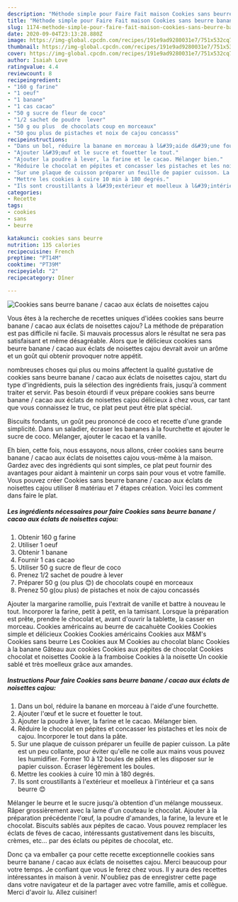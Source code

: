```yaml
---
description: "Méthode simple pour Faire Fait maison Cookies sans beurre banane / cacao aux éclats de noisettes cajou"
title: "Méthode simple pour Faire Fait maison Cookies sans beurre banane / cacao aux éclats de noisettes cajou"
slug: 1174-methode-simple-pour-faire-fait-maison-cookies-sans-beurre-banane-cacao-aux-eclats-de-noisettes-cajou
date: 2020-09-04T23:13:28.880Z
image: https://img-global.cpcdn.com/recipes/191e9ad9280031e7/751x532cq70/cookies-sans-beurre-banane-cacao-aux-eclats-de-noisettes-cajou-photo-principale-de-la-recette.jpg
thumbnail: https://img-global.cpcdn.com/recipes/191e9ad9280031e7/751x532cq70/cookies-sans-beurre-banane-cacao-aux-eclats-de-noisettes-cajou-photo-principale-de-la-recette.jpg
cover: https://img-global.cpcdn.com/recipes/191e9ad9280031e7/751x532cq70/cookies-sans-beurre-banane-cacao-aux-eclats-de-noisettes-cajou-photo-principale-de-la-recette.jpg
author: Isaiah Love
ratingvalue: 4.4
reviewcount: 8
recipeingredient:
- "160 g farine"
- "1 oeuf"
- "1 banane"
- "1 cas cacao"
- "50 g sucre de fleur de coco"
- "1/2 sachet de poudre  lever"
- "50 g ou plus  de chocolats coup en morceaux"
- "50 gou plus de pistaches et noix de cajou concasss"
recipeinstructions:
- "Dans un bol, réduire la banane en morceau à l&#39;aide d&#39;une fourchette."
- "Ajouter l&#39;œuf et le sucre et fouetter le tout."
- "Ajouter la poudre à lever, la farine et le cacao. Mélanger bien."
- "Réduire le chocolat en pépites et concasser les pistaches et les noix de cajou. Incorporer le tout dans la pâte."
- "Sur une plaque de cuisson préparer un feuille de papier cuisson. La pâte est un peu collante, pour éviter qu&#39;elle ne colle aux mains vous pouvez les humidifier. Former 10 à 12 boules de pâtes et les disposer sur le papier cuisson. Écraser légèrement les boules."
- "Mettre les cookies à cuire 10 min à 180 degrés."
- "Ils sont croustillants à l&#39;extérieur et moelleux à l&#39;intérieur et ça sans beurre 😊"
categories:
- Recette
tags:
- cookies
- sans
- beurre

katakunci: cookies sans beurre 
nutrition: 135 calories
recipecuisine: French
preptime: "PT14M"
cooktime: "PT39M"
recipeyield: "2"
recipecategory: Dîner

---
```



![Cookies sans beurre banane / cacao aux éclats de noisettes cajou](https://img-global.cpcdn.com/recipes/191e9ad9280031e7/751x532cq70/cookies-sans-beurre-banane-cacao-aux-eclats-de-noisettes-cajou-photo-principale-de-la-recette.jpg)

Vous êtes à la recherche de recettes uniques d'idées cookies sans beurre banane / cacao aux éclats de noisettes cajou? La méthode de préparation est pas difficile ni facile. Si mauvais processus alors le résultat ne sera pas satisfaisant et même désagréable. Alors que le délicieux cookies sans beurre banane / cacao aux éclats de noisettes cajou devrait avoir un arôme et un goût qui obtenir provoquer notre appétit.

nombreuses choses qui plus ou moins affectent la qualité gustative de cookies sans beurre banane / cacao aux éclats de noisettes cajou, start du type d'ingrédients, puis la sélection des ingrédients frais, jusqu'à comment traiter et servir. Pas besoin étourdi if veux prépare cookies sans beurre banane / cacao aux éclats de noisettes cajou délicieux à chez vous, car tant que vous connaissez le truc, ce plat peut peut être plat spécial.

Biscuits fondants, un goût peu prononcé de coco et recette d&#39;une grande simplicité. Dans un saladier, écraser les bananes à la fourchette et ajouter le sucre de coco. Mélanger, ajouter le cacao et la vanille.


Eh bien, cette fois, nous essayons, nous allons, créer cookies sans beurre banane / cacao aux éclats de noisettes cajou vous-même à la maison. Gardez avec des ingrédients qui sont simples, ce plat peut fournir des avantages pour aidant à maintenir un corps sain pour vous et votre famille. Vous pouvez créer Cookies sans beurre banane / cacao aux éclats de noisettes cajou utiliser 8 matériau et 7 étapes création. Voici les comment dans faire le plat.

<!--inarticleads1-->

##### Les ingrédients nécessaires pour faire Cookies sans beurre banane / cacao aux éclats de noisettes cajou:

1. Obtenir 160 g farine
1. Utiliser 1 oeuf
1. Obtenir 1 banane
1. Fournir 1 cas cacao
1. Utiliser 50 g sucre de fleur de coco
1. Prenez 1/2 sachet de poudre à lever
1. Préparer 50 g (ou plus 😊) de chocolats coupé en morceaux
1. Prenez 50 g(ou plus) de pistaches et noix de cajou concassés


Ajouter la margarine ramollie, puis l&#39;extrait de vanille et battre à nouveau le tout. Incorporer la farine, petit à petit, en la tamisant. Lorsque la préparation est prête, prendre le chocolat et, avant d&#39;ouvrir la tablette, la casser en morceau. Cookies américains au beurre de cacahuète Cookies Cookies simple et délicieux Cookies Cookies américains Cookies aux M&amp;M&#39;s Cookies sans beurre Les Cookies aux M Cookies au chocolat blanc Cookies à la banane Gâteau aux cookies Cookies aux pépites de chocolat Cookies chocolat et noisettes Cookie à la framboise Cookies à la noisette Un cookie sablé et très moelleux grâce aux amandes. 

<!--inarticleads2-->

##### Instructions Pour faire Cookies sans beurre banane / cacao aux éclats de noisettes cajou:

1. Dans un bol, réduire la banane en morceau à l&#39;aide d&#39;une fourchette.
1. Ajouter l&#39;œuf et le sucre et fouetter le tout.
1. Ajouter la poudre à lever, la farine et le cacao. Mélanger bien.
1. Réduire le chocolat en pépites et concasser les pistaches et les noix de cajou. Incorporer le tout dans la pâte.
1. Sur une plaque de cuisson préparer un feuille de papier cuisson. La pâte est un peu collante, pour éviter qu&#39;elle ne colle aux mains vous pouvez les humidifier. Former 10 à 12 boules de pâtes et les disposer sur le papier cuisson. Écraser légèrement les boules.
1. Mettre les cookies à cuire 10 min à 180 degrés.
1. Ils sont croustillants à l&#39;extérieur et moelleux à l&#39;intérieur et ça sans beurre 😊


Mélanger le beurre et le sucre jusqu&#39;à obtention d&#39;un mélange mousseux. Râper grossièrement avec la lame d&#39;un couteau le chocolat. Ajouter à la préparation précédente l&#39;œuf, la poudre d&#39;amandes, la farine, la levure et le chocolat. Biscuits sablés aux pépites de cacao. Vous pouvez remplacer les éclats de fèves de cacao, intéressants gustativement dans les biscuits, crèmes, etc… par des éclats ou pépites de chocolat, etc. 


Donc ça va emballer ça pour cette recette exceptionnelle cookies sans beurre banane / cacao aux éclats de noisettes cajou. Merci beaucoup pour votre temps. Je confiant que vous le ferez chez vous. Il y aura des recettes  intéressantes in maison à venir. N'oubliez pas de enregistrer cette page dans votre navigateur et de la partager avec votre famille, amis et collègue. Merci d'avoir lu. Allez cuisiner!
